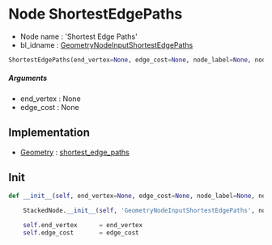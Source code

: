 # Node ShortestEdgePaths

- Node name : 'Shortest Edge Paths'
- bl_idname : [GeometryNodeInputShortestEdgePaths](https://docs.blender.org/api/current/bpy.types.GeometryNodeInputShortestEdgePaths.html)


``` python
ShortestEdgePaths(end_vertex=None, edge_cost=None, node_label=None, node_color=None)
```
##### Arguments

- end_vertex : None
- edge_cost : None

## Implementation

- [Geometry](/docs/GeoNodes/Geometry.md) : [shortest_edge_paths](/docs/GeoNodes/Geometry.md#shortest_edge_paths)

## Init

``` python
def __init__(self, end_vertex=None, edge_cost=None, node_label=None, node_color=None):

    StackedNode.__init__(self, 'GeometryNodeInputShortestEdgePaths', node_label=node_label, node_color=node_color)

    self.end_vertex      = end_vertex
    self.edge_cost       = edge_cost
```
